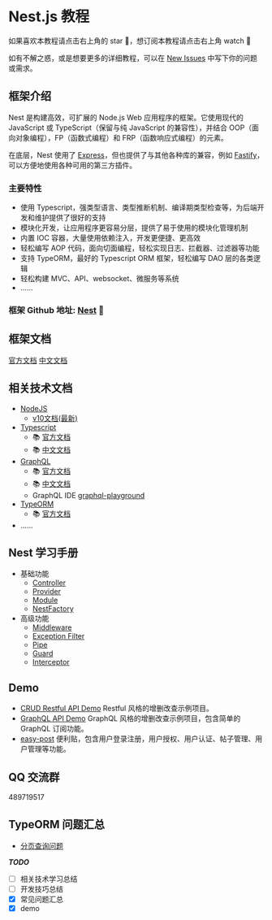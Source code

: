 # Nest.js 教程

如果喜欢本教程请点击右上角的 star 🌟，想订阅本教程请点击右上角 watch 👀

如有不解之惑，或是想要更多的详细教程，可以在 [New Issues](https://github.com/dzzzzzy/Nestjs-Learning/issues/new) 中写下你的问题或需求。

## 框架介绍

Nest 是构建高效，可扩展的 Node.js Web 应用程序的框架。它使用现代的 JavaScript 或 TypeScript（保留与纯 JavaScript 的兼容性），并结合 OOP（面向对象编程），FP（函数式编程）和 FRP（函数响应式编程）的元素。

在底层，Nest 使用了 [Express](https://github.com/expressjs/express)，但也提供了与其他各种库的兼容，例如 [Fastify](https://github.com/fastify/fastify)，可以方便地使用各种可用的第三方插件。

### 主要特性

- 使用 Typescript，强类型语言、类型推断机制、编译期类型检查等，为后端开发和维护提供了很好的支持
- 模块化开发，让应用程序更容易分层，提供了易于使用的模块化管理机制
- 内置 IOC 容器，大量使用依赖注入，开发更便捷、更高效
- 轻松编写 AOP 代码，面向切面编程，轻松实现日志、拦截器、过滤器等功能
- 支持 TypeORM，最好的 Typescript ORM 框架，轻松编写 DAO 层的各类逻辑
- 轻松构建 MVC、API、websocket、微服务等系统
- ......

### 框架 Github 地址: [Nest](https://github.com/nestjs/nest) 🎁

## 框架文档

[官方文档](https://docs.nestjs.com)    [中文文档](https://docs.nestjs.cn)

## 相关技术文档

- [NodeJS](https://nodejs.org)
  - [v10文档(最新)](https://nodejs.org/dist/latest-v10.x/docs/api/)
- [Typescript](https://www.typescriptlang.org)
  - 📚 [官方文档](https://www.typescriptlang.org/docs/home.html)
  - 📚 [中文文档](https://www.tslang.cn/docs/home.html)
- [GraphQL](https://github.com/graphql/graphql-js)
  - 📚 [官方文档](https://graphql.org)
  - 📚 [中文文档](https://graphql.cn)
  - GraphQL IDE [graphql-playground](https://github.com/prisma/graphql-playground)
- [TypeORM](https://github.com/typeorm/typeorm)
  - 📚 [官方文档](http://typeorm.io)
- ......

## Nest 学习手册

- 基础功能
  - [Controller](./docs/controller.md)
  - [Provider](./docs/provider.md)
  - [Module](./docs/module.md)
  - [NestFactory](./docs/nest-factory.md)
- 高级功能
  - [Middleware](./docs/middleware.md)
  - [Exception Filter](https://docs.nestjs.com/exception-filters)
  - [Pipe](https://docs.nestjs.com/pipes)
  - [Guard](https://docs.nestjs.com/guards)
  - [Interceptor](https://docs.nestjs.com/interceptors)

## Demo

- [CRUD Restful API Demo](./demo/rest-api/README.md) Restful 风格的增删改查示例项目。
- [GraphQL API Demo](./demo/graphql-api/README.md) GraphQL 风格的增删改查示例项目，包含简单的 GraphQL 订阅功能。
- [easy-post](./demo/easy-post/README.md) 便利贴，包含用户登录注册，用户授权、用户认证、帖子管理、用户管理等功能。

## QQ 交流群

489719517

## TypeORM 问题汇总

- [分页查询问题](./issues/typeorm/pagination/README.md)

***TODO***

- [ ] 相关技术学习总结
- [ ] 开发技巧总结
- [x] 常见问题汇总
- [x] demo
